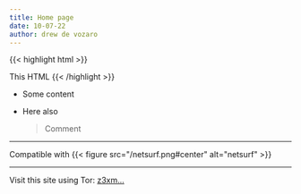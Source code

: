 ```yaml
---
title: Home page
date: 10-07-22
author: drew de vozaro
---
```


{{< highlight html >}}
  <html>
    <body> This HTML </body>
  </html>
{{< /highlight >}}

-   Some content
  - Here also

    > Comment



---

Compatible with {{< figure src="/netsurf.png#center" alt="netsurf" >}}

--- 

Visit this site using Tor:
[z3xm...](http://z3xm5zo4diwtck4qobw5vgyr3b6cmeatz3g44locbl54qbjwkxmhypqd.onion/)
